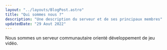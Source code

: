 ```yaml
---
layout: "../layouts/BlogPost.astro"
title: "Qui sommes nous ?"
description: "Une description du serveur et de ses principaux membres"
updatedDate: "29 Aout 2022"
---
```


Nous sommes un serveur communautaire orienté développement de jeu vidéo.  
